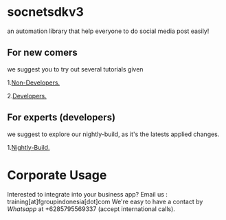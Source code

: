 # socnetsdkv3
an automation library that help everyone to do social media post easily!

## For new comers
we suggest you to try out several tutorials given

1.[Non-Developers.](https://github.com/fgroupindonesia/socnetsdkv3/tree/tutorials-non-developers)

2.[Developers.](https://github.com/fgroupindonesia/socnetsdkv3/tree/tutorials-developer)

## For experts (developers)
we suggest to explore our nightly-build, as it's the latests applied changes.

1.[Nightly-Build.](https://github.com/fgroupindonesia/socnetsdkv3/tree/nightly-build)

# Corporate Usage
Interested to integrate into your business app? Email us : training[at]fgroupindonesia[dot]com
We're easy to have a contact by *Whatsapp* at +6285795569337 (accept international calls).
